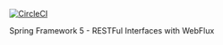 [![CircleCI](https://circleci.com/gh/druizcayuela/spring5-webflux-rest.svg?style=svg)](https://circleci.com/gh/druizcayuela/spring5-webflux-rest)

Spring Framework 5 - RESTFul Interfaces with WebFlux